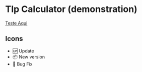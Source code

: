 # TIp Calculator (demonstration)

[Teste Aqui](https://iglisson.github.io/tip-calculator-js/)

## Icons 
- :up: Update
- :package: New version
- :bug: Bug Fix
